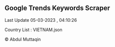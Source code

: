 

## Google Trends Keywords Scraper 
 
Last Update 05-03-2023 , 04:10:26

Country List :
VIETNAM.json



© Abdul Muttaqin 
